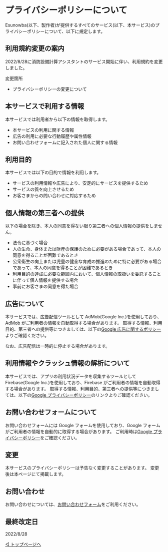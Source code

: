 # プライバシーポリシーについて

Esunowba(以下、製作者)が提供するすべてのサービス(以下、本サービス)のプライバシーポリシーについて、以下に規定します。

## 利用規約変更の案内

2022/8/28に消防設備計算アシスタントのサービス開始に伴い、利用規約を変更しました。

変更箇所

- プライバシーポリシーの変更について


## 本サービスで利用する情報

本サービスでは利用者から以下の情報を取得します。

- 本サービスの利用に関する情報
- 広告の利用に必要な行動履歴や属性情報
- お問い合わせフォームに記入された個人に関する情報

## 利用目的

本サービスでは以下の目的で情報を利用します。

- サービスの利用情報や広告により、安定的にサービスを提供するため
- サービスの質を向上させるため
- お客さまからの問い合わせに対応するため

## 個人情報の第三者への提供

以下の場合を除き、本人の同意を得ない限り第三者への個人情報の提供をしません。

- 法令に基づく場合
- 人の生命、身体または財産の保護のために必要がある場合であって、本人の同意を得ることが困難であるとき
- 公衆衛生の向上または児童の健全な育成の推進のために特に必要がある場合であって、本人の同意を得ることが困難であるとき
- 利用目的の達成に必要な範囲内において、個人情報の取扱いを委託することに伴って個人情報を提供する場合
- 事前にお客さまの同意を得た場合

## 広告について

本サービスでは、広告配信ツールとして AdMob(Google Inc.)を使用しており、AdMob がご利用者の情報を自動取得する場合があります。
取得する情報、利用目的、第三者への提供等につきましては、以下の[Google 広告に関するポリシー](https://policies.google.com/technologies/ads?hl=ja)よりご確認ください。

なお、広告配信は一時的に停止する場合があります。

## 利用情報やクラッシュ情報の解析について

本サービスでは、アプリの利用状況データを収集するツールとして Firebase(Google Inc.)を使用しており、Firebase がご利用者の情報を自動取得する場合があります。
取得する情報、利用目的、第三者への提供等につきましては、以下の[Google プライバシーポリシー](https://policies.google.com/privacy?hl=ja)のリンクよりご確認ください。

## お問い合わせフォームについて

お問い合わせフォームには Google フォームを使用しており、Google フォームがご利用者の情報を自動的に取得する場合があります。
ご利用時は[Google プライバシーポリシー](https://policies.google.com/privacy?hl=ja)をご確認ください。

## 変更

本サービスのプライバシーポリシーは予告なく変更することがあります。
変更後は本ページにて掲載します。

## お問い合わせ

お問い合わせについては、[お問い合わせフォーム](https://forms.gle/6G7RaQP7uG7ufKSP8)をご利用ください。

## 最終改定日

2022/8/28

[◁ トップページへ](./home.md)
